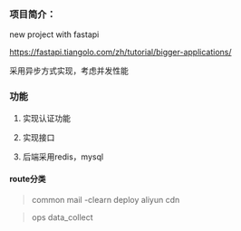 ### 项目简介：

new project with fastapi

https://fastapi.tiangolo.com/zh/tutorial/bigger-applications/

采用异步方式实现，考虑并发性能

### 功能

1.  实现认证功能

2. 实现接口

3. 后端采用redis，mysql


#### route分类
> common
    mail  -clearn
> deploy
    aliyun cdn

> ops
> data_collect